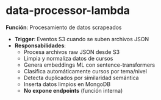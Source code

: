 # data-processor-lambda

**Función**: Procesamiento de datos scrapeados

- **Trigger**: Eventos S3 cuando se suben archivos JSON
- **Responsabilidades**: 
    - Procesa archivos raw JSON desde S3
    - Limpia y normaliza datos de cursos
    - Genera embeddings ML con sentence-transformers
    - Clasifica automáticamente cursos por tema/nivel
    - Detecta duplicados por similaridad semántica
    - Inserta datos limpios en MongoDB
    - **No expone endpoints** (función interna)
